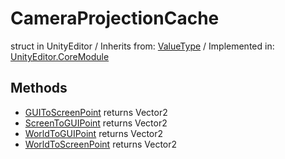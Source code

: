 # CameraProjectionCache
struct in UnityEditor
 / Inherits from: <a href="https://docs.unity3d.com/6000.0/Documentation/ScriptReference/ValueType.html">ValueType</a> / Implemented in: <a href="https://docs.unity3d.com/6000.0/Documentation/ScriptReference/UnityEditor.CoreModule.html">UnityEditor.CoreModule</a>
## Methods
- <a href="https://docs.unity3d.com/6000.0/Documentation/ScriptReference/CameraProjectionCache.GUIToScreenPoint.html">GUIToScreenPoint</a> returns Vector2
- <a href="https://docs.unity3d.com/6000.0/Documentation/ScriptReference/CameraProjectionCache.ScreenToGUIPoint.html">ScreenToGUIPoint</a> returns Vector2
- <a href="https://docs.unity3d.com/6000.0/Documentation/ScriptReference/CameraProjectionCache.WorldToGUIPoint.html">WorldToGUIPoint</a> returns Vector2
- <a href="https://docs.unity3d.com/6000.0/Documentation/ScriptReference/CameraProjectionCache.WorldToScreenPoint.html">WorldToScreenPoint</a> returns Vector2
